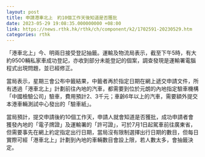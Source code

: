 ```yaml
---
layout: post
title: 申請港車北上　約10個工作天後知道是否獲批
date: 2023-05-29 19:08:35.000000000 +08:00
link: https://news.rthk.hk/rthk/ch/component/k2/1702591-20230529.htm
categories: rthk
---
```


「港車北上」今、明兩日接受登記抽籤。運輸及物流局表示，截至下午5時，有大約9500輛私家車成功登記，亦收到部分未能登記的個案，調查發現是運輸署電腦程式出現問題，並已經修正。

當局表示，星期三會公布中籤結果，中籤者再於指定日期在網上遞交申請文件，所有透過「港車北上」計劃前往內地的汽車，都需要到位於元朗的內地指定驗車機構「中國檢驗公司」驗車，費用預計2、3千元；車齡6年以上的汽車，需要額外提交本港車輛測試中心發出的「驗車紙」。

當局預計，提交申請後約10個工作天，申請人就會知道是否獲批，成功申請者會獲發內地的「電子牌證」及運輸署的「許可證」，可於7月1日起駕車前往廣東省，但需要事先在網上約定指定出行日期，當局沒有限制選擇出行日期的數目，但每日實際可經「港車北上」計劃到內地的車輛數目會設上限，若人數太多，會抽籤決定。
